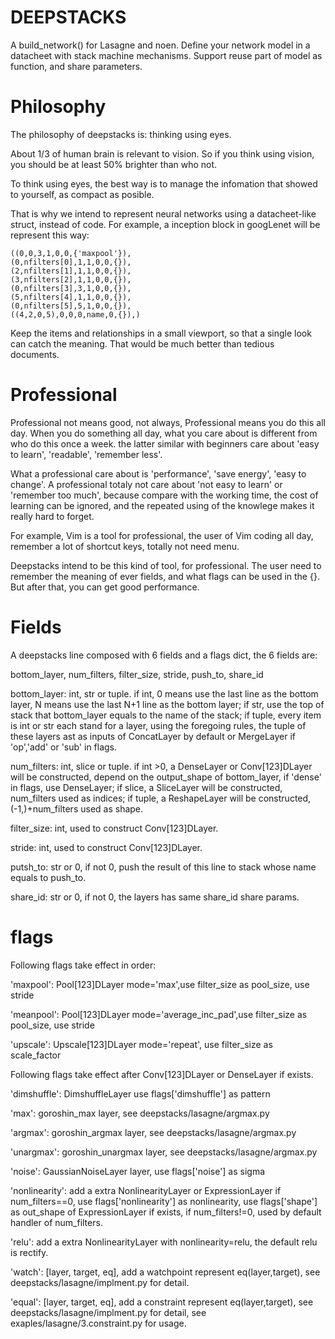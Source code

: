 # DEEPSTACKS
A build_network() for Lasagne and noen. Define your network model in a
datacheet with stack machine mechanisms.  Support reuse part of model as
function, and share parameters.

# Philosophy
The philosophy of deepstacks is: thinking using eyes.

About 1/3 of human brain is relevant to vision. So if you think using vision,
you should be at least 50% brighter than who not.

To think using eyes, the best way is to manage the infomation that showed to
yourself, as compact as posible.

That is why we intend to represent neural networks using a datacheet-like
struct, instead of code. For example, a inception block in googLenet will be
represent this way:

	((0,0,3,1,0,0,{'maxpool'}),
	(0,nfilters[0],1,1,0,0,{}),
	(2,nfilters[1],1,1,0,0,{}),
	(3,nfilters[2],1,1,0,0,{}),
	(0,nfilters[3],3,1,0,0,{}),
	(5,nfilters[4],1,1,0,0,{}),
	(0,nfilters[5],5,1,0,0,{}),
	((4,2,0,5),0,0,0,name,0,{}),)

Keep the items and relationships in a small viewport, so that a single look can
catch the meaning. That would be much better than tedious documents.

# Professional
Professional not means good, not always, Professional means you do this all
day. When you do something all day, what you care about is different from who
do this once a week. the latter similar with beginners care about 'easy to
learn', 'readable', 'remember less'. 

What a professional care about is 'performance', 'save energy', 'easy to
change'. A professional totaly not care about 'not easy to learn' or 'remember
too much', because compare with the working time, the cost of learning can be
ignored, and the repeated using of the knowlege makes it really hard to forget.

For example, Vim is a tool for professional, the user of Vim coding all day,
remember a lot of shortcut keys, totally not need menu.

Deepstacks intend to be this kind of tool, for professional. The user need to
remember the meaning of ever fields, and what flags can be used in the {}. But
after that, you can get good performance.

# Fields

A deepstacks line composed with 6 fields and a flags dict, the 6 fields are:

  bottom_layer, num_filters, filter_size, stride, push_to, share_id

bottom_layer: int, str or tuple. if int, 0 means use the last line as the
bottom layer, N means use the last N+1 line as the bottom layer; if str, use
the top of stack that bottom_layer equals to the name of the stack; if tuple,
every item is int or str each stand for a layer, using the foregoing rules, the
tuple of these layers ast as inputs of ConcatLayer by default or MergeLayer if
'op','add' or 'sub' in flags.

num_filters: int, slice or tuple. if int >0, a DenseLayer or Conv[123]DLayer will be
constructed, depend on the output_shape of bottom_layer, if 'dense' in flags,
use DenseLayer; if slice, a SliceLayer will be constructed, num_filters used as
indices; if tuple, a ReshapeLayer will be constructed, (-1,)+num_filters used
as shape.

filter_size: int, used to construct Conv[123]DLayer.

stride: int, used to construct Conv[123]DLayer.

putsh_to: str or 0, if not 0, push the result of this line to stack whose name equals to push_to.

share_id: str or 0, if not 0, the layers has same share_id share params.

# flags
Following flags take effect in order:

'maxpool': Pool[123]DLayer mode='max',use filter_size as pool_size, use stride

'meanpool': Pool[123]DLayer mode='average_inc_pad',use filter_size as pool_size, use stride

'upscale': Upscale[123]DLayer mode='repeat', use filter_size as scale_factor

Following flags take effect after Conv[123]DLayer or DenseLayer if exists.

'dimshuffle': DimshuffleLayer use flags['dimshuffle'] as pattern

'max': goroshin_max layer, see deepstacks/lasagne/argmax.py

'argmax': goroshin_argmax layer, see deepstacks/lasagne/argmax.py

'unargmax': goroshin_unargmax layer, see deepstacks/lasagne/argmax.py

'noise': GaussianNoiseLayer layer, use flags['noise'] as sigma

'nonlinearity': add a extra NonlinearityLayer or ExpressionLayer if
num_filters==0, use flags['nonlinearity'] as nonlinearity, use flags['shape']
as out_shape of ExpressionLayer if exists, if num_filters!=0, used by default
handler of num_filters.

'relu': add a extra NonlinearityLayer with nonlinearity=relu, the default relu
is rectify.

'watch': [layer, target, eq], add a watchpoint represent eq(layer,target), see
deepstacks/lasagne/implment.py for detail.

'equal': [layer, target, eq], add a constraint represent eq(layer,target), see
deepstacks/lasagne/implment.py for detail, see exaples/lasagne/3.constraint.py
for usage.
